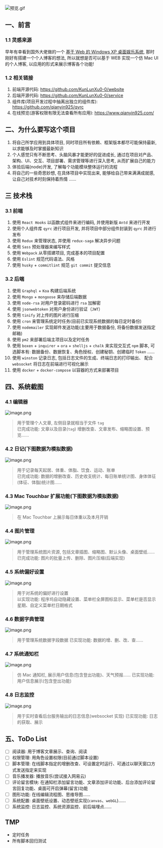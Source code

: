 
![预览.gif](https://p3-juejin.byteimg.com/tos-cn-i-k3u1fbpfcp/7f3e7b5a538f471c94ac86253e1f19a1~tplv-k3u1fbpfcp-watermark.image)

## 一、前言

### 1.1 灵感来源

早年有幸看到国外大佬做的一个 [基于 Web 的 Windows XP 桌面娱乐系统](https://winxp.now.sh/), 那时刚好有搭建一个个人博客的想法, 所以就想是否可以基于 WEB 实现一个仿 Mac UI 的个人博客, 以应用的形式来展示博客各个功能! 

### 1.2 相关链接

1. 前端开源代码: https://github.com/KunLunXu0-0/website  
2. 后端开源代码: https://github.com/KunLunXu0-0/service  
3. 组件库(项目开发过程中抽离出独立的组件库): https://github.com/qianyin925/qyrc  
4. 在线预览(游客权限有限无法查看所有应用): https://www.qianyin925.com/   

## 二、为什么要写这个项目

1. 将自己所学应用到具体项目, 同时项目所有依赖、框架版本都尽可能保持最新, 以求能够及时掌握最新知识
2. 个人感觉只有不断思考、头脑风暴才能更好的促进成长, 通过在项目对产品、架构、UI、交互、项目部署、需求管理等进行深入思考, 从而扩展自己的能力
3. 体验后端(node)开发, 了解每个功能模块整体运行的流程
4. 将自己的一些奇思妙想, 在具体项目中实现出来, 能够给自己带来满满成就感, 让自己对技术时刻保持着热情
……

## 三 技术栈

### 3.1 前端

1. 使用 `React Hooks` 以函数式组件来进行编码, 并使用新版 `Antd` 来进行开发
2. 使用个人组件库 `qyrc` 进行项目开发, 并将项目中部分组件封装到 `qyrc` 并进行发布
2. 使用 `Redux` 来管理状态, 并使用 `redux-saga` 解决异步问题
3. 使用 `Sass` 预处理器来编写样式
4. 使用 `Webpack` 从零搭建项目, 完成基本的项目配置
5. 使用 `Eslint` 规范代码语法、风格
6. 使用 `husky` + `commitlint` 规范 `git commit` 提交信息

### 3.2 后端

1. 使用 `Graphql` + `Koa` 构建后端系统
2. 使用 `Mongo` + `mongoose` 来存储后端数据
3. 使用 `node-rsa` 对用户登录密码进行 `rsa` 加解密
4. 使用 `jsonwebtoken` 对用户身份进行验证（`JWT`）
5. 使用 `tinify` 对上传的图片进行压缩
6. 使用 `cron` 来管理系统定时任务(目前已实现系统数据的每日定时备份)
7. 使用 `nodemailer` 实现邮件发送功能(主要用于数据备份, 将备份数据发送指定邮箱)
8. 使用 `pm2` 来部署后端主项目以及定时任务
9. 使用 `boxen` + `inquirer` + `ora` + `shelljs` + `chalk` 来实现交互式 `npm` 脚本, 可选脚本有: 数据备份、数据恢复、角色授权、创建秘钥、创建临时 `Token` ……
10. 使用 `winston` 记录日志, 包括日志文件的生成、终端日志的打印输出、 配合 `websocket` 将日志在前端进行可视化展示
11. 使用 `docker` + `docker-compose` 以容器的方式来部署项目

## 四、系统截图

### 4.1 编辑器


![image.png](https://p9-juejin.byteimg.com/tos-cn-i-k3u1fbpfcp/a973c2225a0f4b28bf1899e8a0af6b04~tplv-k3u1fbpfcp-watermark.image)

> 用于管理个人文章, 左侧目录就相当于文件 `tag`  
> 已完成功能: 文章以及目录(`tag`) 增删改查、文章发布、缩略图设置、预览……

### 4.2 日记(下图数据为模拟数据)

![image.png](https://p3-juejin.byteimg.com/tos-cn-i-k3u1fbpfcp/0974429b796d4cd3a85c575a7b5ac496~tplv-k3u1fbpfcp-watermark.image)

> 用于记录每天起居、体重、体脂、饮食、运动、账单    
> 已完成功能: 数据的增删改查、历史收支统计、每日账单统计图、身体体征(体征、体脂)统计图……

### 4.3  Mac Touchbar 扩展功能(下图数据为模拟数据)

![image.png](https://p6-juejin.byteimg.com/tos-cn-i-k3u1fbpfcp/0093b7ec32cd4a3faea8b70238a3b839~tplv-k3u1fbpfcp-watermark.image)

> 在 Mac Touchbar 上展示每日体重以及本月开销

### 4.4 图片管理

![image.png](https://p1-juejin.byteimg.com/tos-cn-i-k3u1fbpfcp/5366b5aea66441258a8ce1beefaf718c~tplv-k3u1fbpfcp-watermark.image)

> 用于管理系统图片资源, 包括文章插图、缩略图、默认头像、桌面壁纸……    
> 已完成功能: 图片的批量上传、删除、图片压缩(后端实现)

### 4.5 系统偏好设置

![image.png](https://p3-juejin.byteimg.com/tos-cn-i-k3u1fbpfcp/e66eee998663425d997e3eca594a1fac~tplv-k3u1fbpfcp-watermark.image)

> 用于对系统的偏好进行设置    
> 以实现功能: 程序坞自动隐藏设置、菜单栏全屏图标显示、菜单栏是否显示星期、自定义菜单栏日期格式

### 4.6 数据字典管理

![image.png](https://p1-juejin.byteimg.com/tos-cn-i-k3u1fbpfcp/808b37b260ad48a4b36eafadba110b24~tplv-k3u1fbpfcp-watermark.image)

> 用于管理系统数据字段数据
> 已实现功能: 数据的增、删、改、查……

### 4.7 系统通知栏

![image.png](https://p1-juejin.byteimg.com/tos-cn-i-k3u1fbpfcp/b8a4894a13b4432387d910bafe7cc85a~tplv-k3u1fbpfcp-watermark.image)

> 仿 Mac 通知栏, 展示用户信息(包含登出功能)、天气预报……
> 已实现功能: 用户信息展示(包含登出功能)

### 4.8 日志监控

![image.png](https://p1-juejin.byteimg.com/tos-cn-i-k3u1fbpfcp/2e066721f03d40a4a9b7454c77c31028~tplv-k3u1fbpfcp-watermark.image)

> 用于实时查看后台服务输出的日志信息(websocket 实现)
> 已实现功能: 日志的获取、展示

## 五、ToDo List

- [ ] 阅读器: 用于博客文章展示、查询、阅读
- [ ] 权限管理: 用角色设置权限(目前通过脚本设置)
- [ ] 脚本管理: 在线脚本指定的增删改查、可设置定时运行、可通过以聊天窗口方式发送指定来实现
- [ ] 音乐播发器: 播放音乐(尝试接入网易云)
- [ ] 评论留言模块: 在通知栏添加留言功能、文章添加评论功能、后台添加评论留言回复功能、桌面可开启弹幕(留言)功能
- [ ] 图形功能: 在线编辑流程图、思维导图……
- [ ] 系统配置: 桌面壁纸设置、动态壁纸实现(`canvas`、`webGL`)……
- [ ] 系统监控: 日志监控、系统资源监控、前后端埋点……

## TMP

- 定时任务
- 所有脚本回归测试
